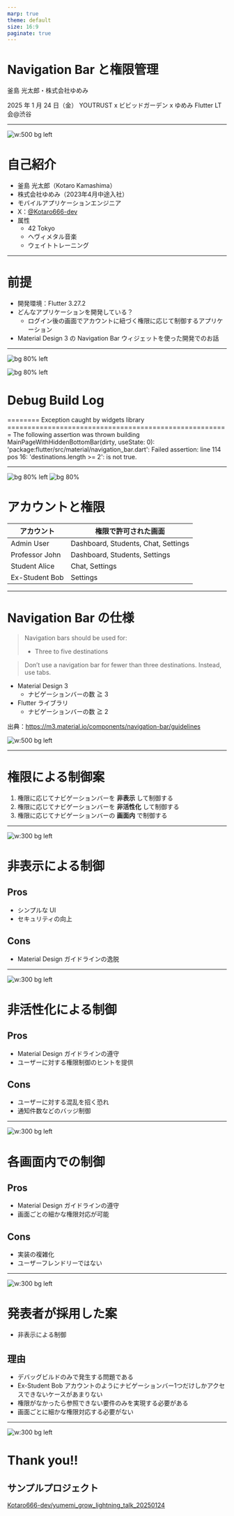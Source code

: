 ```yaml
---
marp: true
theme: default
size: 16:9
paginate: true
---
```


# Navigation Bar と権限管理

釜島 光太郎・株式会社ゆめみ

2025 年 1 月 24 日（金）
YOUTRUST x ビビッドガーデン x ゆめみ Flutter LT会@渋谷

---

![w:500 bg left](../assets/profile.jpg)

# 自己紹介

- 釜島 光太郎（Kotaro Kamashima）
- 株式会社ゆめみ（2023年4月中途入社）
- モバイルアプリケーションエンジニア
- X：[@Kotaro666-dev](https://x.com/Kotaro666_dev)
- 属性
  - 42 Tokyo
  - ヘヴィメタル音楽
  - ウェイトトレーニング

---

# 前提

- 開発環境：Flutter 3.27.2
- どんなアプリケーションを開発している？
  - ログイン後の画面でアカウントに紐づく権限に応じて制御するアプリケーション
- Material Design 3 の Navigation Bar ウィジェットを使った開発でのお話

---

![bg 80% left](../assets/screenshot_login_page.png)

![bg 80% left](../assets/screenshot_assertion_error.png)

# Debug Build Log

<style>
{
  font-size: 24px
}
</style>

======== Exception caught by widgets library =======================================================
The following assertion was thrown building MainPageWithHiddenBottomBar(dirty, useState<int>: 0):
'package:flutter/src/material/navigation_bar.dart': Failed assertion: line 114 pos 16: 'destinations.length >= 2': is not true.

---

![bg 80% left](../assets/screenshot_login_page_with_user_list.png)
![bg 80%](../assets/screenshot_main_page_default.png)

# アカウントと権限

| アカウント | 権限で許可された画面 |
| --- | --- |
| Admin User | Dashboard, Students, Chat, Settings |
| Professor John | Dashboard, Students, Settings |
| Student Alice | Chat, Settings |
| Ex-Student Bob | Settings |

--- 

# Navigation Bar の仕様

> Navigation bars should be used for:
> - Three to five destinations

> Don’t use a navigation bar for fewer than three destinations. Instead, use tabs.

- Material Design 3
  - ナビゲーションバーの数 ≧ 3
- Flutter ライブラリ
  - ナビゲーションバーの数 ≧ 2 

出典：https://m3.material.io/components/navigation-bar/guidelines

![w:500 bg left](../assets/screenshot_material_design_navigation_bar_guideline.png)

---

# 権限による制御案

1. 権限に応じてナビゲーションバーを **非表示** して制御する
2. 権限に応じてナビゲーションバーを **非活性化** して制御する
3. 権限に応じてナビゲーションバーの **画面内** で制御する


---

![w:300 bg left](../assets/screenshot_main_page_with_hidden_bottom_bar.png)


# 非表示による制御

## Pros

- シンプルな UI
- セキュリティの向上

## Cons

- Material Design ガイドラインの逸脱

---

![w:300 bg left](../assets/screenshot_main_page_with_disalbed_bottom_bar.png)

# 非活性化による制御

## Pros

- Material Design ガイドラインの遵守
- ユーザーに対する権限制御のヒントを提供

## Cons

- ユーザーに対する混乱を招く恐れ
- 通知件数などのバッジ制御

---

![w:300 bg left](../assets/screenshot_main_page_with_no_permission.png)

# 各画面内での制御

## Pros

- Material Design ガイドラインの遵守
- 画面ごとの細かな権限対応が可能

## Cons

- 実装の複雑化
- ユーザーフレンドリーではない

---

![w:300 bg left](../assets/screenshot_main_page_with_hidden_bottom_bar.png)

# 発表者が採用した案

- 非表示による制御

## 理由

- デバッグビルドのみで発生する問題である
- Ex-Student Bob アカウントのようにナビゲーションバー1つだけしかアクセスできないケースがあまりない
- 権限がなかったら参照できない要件のみを実現する必要がある
- 画面ごとに細かな権限対応する必要がない

---

![w:300 bg left](../assets/YUMEMI_tate_BK_08.png)

# Thank you!!

## サンプルプロジェクト

[Kotaro666-dev/yumemi_grow_lightning_talk_20250124](https://github.com/Kotaro666-dev/yumemi_grow_lightning_talk_20250124)
